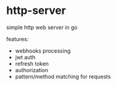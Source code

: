 # http-server

simple http web server in go

features:
* webhooks processing
* jwt auth
* refresh token
* authorization
* pattern/method matching for requests